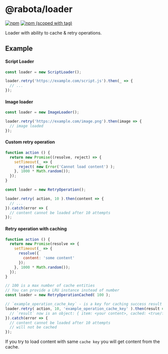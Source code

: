 # @rabota/loader
[![npm](https://img.shields.io/npm/dt/@rabota/loader.svg?style=flat-square)](https://www.npmjs.com/package/@rabota/loader)
[![npm (scoped with tag)](https://img.shields.io/npm/v/@rabota/loader/latest.svg?style=flat-square)](https://www.npmjs.com/package/@rabota/loader)

Loader with ability to cache & retry operations.

## Example

#### Script Loader
```js
const loader = new ScriptLoader();

loader.retry('https://example.com/script.js').then(_ => {
  // ...
});
```

#### Image loader
```js
const loader = new ImageLoader();

loader.retry('https://example.com/image.png').then(image => {
  // image loaded
});
```

#### Custom retry operation
```js
function action () {
  return new Promise((resolve, reject) => {
    setTimeout(_ => {
      reject( new Error('Cannot load content') );
    }, 1000 * Math.random());
  });
}

const loader = new RetryOperation();

loader.retry( action, 10 ).then(content => {
  // ...
}).catch(error => {
  // content cannot be loaded after 10 attempts
});
```

#### Retry operation with caching
```js
function action () {
  return new Promise(resolve => {
    setTimeout(_ => {
      resolve({
        content: 'some content'
      });
    }, 1000 * Math.random());
  });
}

// 100 is a max number of cache entities
// You can provide a LRU instance instead of number
const loader = new RetryOperationCached( 100 );

// `example_operation_cache_key` - is a key for caching success result
loader.retry( action, 10, 'example_operation_cache_key' ).then(result => {
  // `result` now is an object: { item: <your content>, cached: <true/false> }
}).catch(error => {
  // content cannot be loaded after 10 attempts
  // will not be cached
});
```

If you try to load content with same `cache key` you will get content from the cache.
